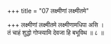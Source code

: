 +++
title = "07 लक्ष्मीणां लक्ष्मीतमे"

+++
लक्ष्मीणां लक्ष्मीतमे लक्ष्मीणामधिपा असि ।  
तं चाहं शुद्धो गोप्स्यामि देवजा हि बभूविथ ॥ ८ ॥